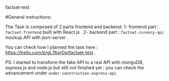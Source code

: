 factset-test

#General instructions:

The Task is composed of 2 parts frontend and backend:
1- frontend part : `factset-frontend` built with React.js .
2- backend part : `factset-curency-api` mockup API with json-server .

You can check how I planned the task here : https://trello.com/b/gL7AxrOq/factset-test .

PS: I started to transform the fake API to a real API with mongoDB, express.js and node.js but still not finished yet : you can check the advancement under `under-construction-express-api`

